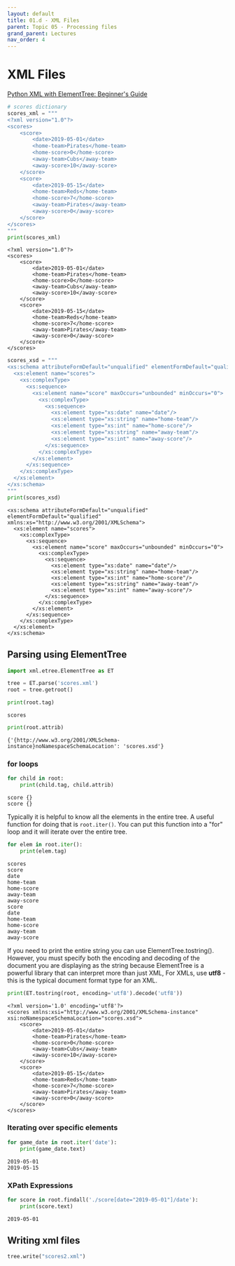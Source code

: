 ```yaml
---
layout: default
title: 01.d - XML Files
parent: Topic 05 - Processing files
grand_parent: Lectures
nav_order: 4
---
```

# XML Files
[Python XML with ElementTree: Beginner's Guide](https://www.datacamp.com/community/tutorials/python-xml-elementtree)


```python
# scores dictionary
scores_xml = """
<?xml version="1.0"?>
<scores>
    <score>
        <date>2019-05-01</date>
        <home-team>Pirates</home-team>
        <home-score>0</home-score>
        <away-team>Cubs</away-team>
        <away-score>10</away-score>
    </score>
    <score>
        <date>2019-05-15</date>
        <home-team>Reds</home-team>
        <home-score>7</home-score>
        <away-team>Pirates</away-team>
        <away-score>0</away-score>
    </score>
</scores>
"""
print(scores_xml)
```

    
    <?xml version="1.0"?>
    <scores>
        <score>
            <date>2019-05-01</date>
            <home-team>Pirates</home-team>
            <home-score>0</home-score>
            <away-team>Cubs</away-team>
            <away-score>10</away-score>
        </score>
        <score>
            <date>2019-05-15</date>
            <home-team>Reds</home-team>
            <home-score>7</home-score>
            <away-team>Pirates</away-team>
            <away-score>0</away-score>
        </score>
    </scores>
    



```python
scores_xsd = """
<xs:schema attributeFormDefault="unqualified" elementFormDefault="qualified" xmlns:xs="http://www.w3.org/2001/XMLSchema">
  <xs:element name="scores">
    <xs:complexType>
      <xs:sequence>
        <xs:element name="score" maxOccurs="unbounded" minOccurs="0">
          <xs:complexType>
            <xs:sequence>
              <xs:element type="xs:date" name="date"/>
              <xs:element type="xs:string" name="home-team"/>
              <xs:element type="xs:int" name="home-score"/>
              <xs:element type="xs:string" name="away-team"/>
              <xs:element type="xs:int" name="away-score"/>
            </xs:sequence>
          </xs:complexType>
        </xs:element>
      </xs:sequence>
    </xs:complexType>
  </xs:element>
</xs:schema>
"""
print(scores_xsd)
```

    
    <xs:schema attributeFormDefault="unqualified" elementFormDefault="qualified" xmlns:xs="http://www.w3.org/2001/XMLSchema">
      <xs:element name="scores">
        <xs:complexType>
          <xs:sequence>
            <xs:element name="score" maxOccurs="unbounded" minOccurs="0">
              <xs:complexType>
                <xs:sequence>
                  <xs:element type="xs:date" name="date"/>
                  <xs:element type="xs:string" name="home-team"/>
                  <xs:element type="xs:int" name="home-score"/>
                  <xs:element type="xs:string" name="away-team"/>
                  <xs:element type="xs:int" name="away-score"/>
                </xs:sequence>
              </xs:complexType>
            </xs:element>
          </xs:sequence>
        </xs:complexType>
      </xs:element>
    </xs:schema>
    


## Parsing using ElementTree


```python
import xml.etree.ElementTree as ET
```


```python
tree = ET.parse('scores.xml')
root = tree.getroot()
```


```python
print(root.tag)
```

    scores



```python
print(root.attrib)
```

    {'{http://www.w3.org/2001/XMLSchema-instance}noNamespaceSchemaLocation': 'scores.xsd'}


### for loops


```python
for child in root:
    print(child.tag, child.attrib)
```

    score {}
    score {}


Typically it is helpful to know all the elements in the entire tree. A useful function for doing that is ```root.iter()```. You can put this function into a "for" loop and it will iterate over the entire tree.


```python
for elem in root.iter():
    print(elem.tag)
```

    scores
    score
    date
    home-team
    home-score
    away-team
    away-score
    score
    date
    home-team
    home-score
    away-team
    away-score


If you need to print the entire string you can use ElementTree.tostring(). However, you must specify both the encoding and decoding of the document you are displaying as the string because ElementTree is a powerful library that can interpret more than just XML, For XMLs, use **utf8** - this is the typical document format type for an XML.


```python
print(ET.tostring(root, encoding='utf8').decode('utf8'))
```

    <?xml version='1.0' encoding='utf8'?>
    <scores xmlns:xsi="http://www.w3.org/2001/XMLSchema-instance" xsi:noNamespaceSchemaLocation="scores.xsd">
        <score>
            <date>2019-05-01</date>
            <home-team>Pirates</home-team>
            <home-score>0</home-score>
            <away-team>Cubs</away-team>
            <away-score>10</away-score>
        </score>
        <score>
            <date>2019-05-15</date>
            <home-team>Reds</home-team>
            <home-score>7</home-score>
            <away-team>Pirates</away-team>
            <away-score>0</away-score>
        </score>
    </scores>


### Iterating over specific elements


```python
for game_date in root.iter('date'):
    print(game_date.text)
```

    2019-05-01
    2019-05-15


### XPath Expressions


```python
for score in root.findall('./score[date="2019-05-01"]/date'):
    print(score.text)
```

    2019-05-01


## Writing xml files


```python
tree.write("scores2.xml")
```


```python

```
